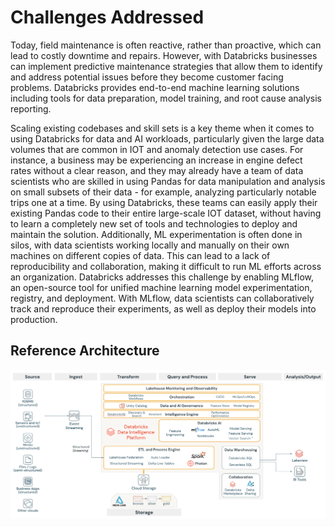 # Challenges Addressed

Today, field maintenance is often reactive, rather than proactive, which can lead to costly downtime and repairs. However, with Databricks businesses can implement predictive maintenance strategies that allow them to identify and address potential issues before they become customer facing problems. Databricks provides end-to-end machine learning solutions including tools for data preparation, model training, and root cause analysis reporting.

Scaling existing codebases and skill sets is a key theme when it comes to using Databricks for data and AI workloads, particularly given the large data volumes that are common in IOT and anomaly detection use cases. For instance, a business may be experiencing an increase in engine defect rates without a clear reason, and they may already have a team of data scientists who are skilled in using Pandas for data manipulation and analysis on small subsets of their data - for example, analyzing particularly notable trips one at a time. By using Databricks, these teams can easily apply their existing Pandas code to their entire large-scale IOT dataset, without having to learn a completely new set of tools and technologies to deploy and maintain the solution. Additionally, ML experimentation is often done in silos, with data scientists working locally and manually on their own machines on different copies of data. This can lead to a lack of reproducibility and collaboration, making it difficult to run ML efforts across an organization. Databricks addresses this challenge by enabling MLflow, an open-source tool for unified machine learning model experimentation, registry, and deployment. With MLflow, data scientists can collaboratively track and reproduce their experiments, as well as deploy their models into production.

## Reference Architecture

<img src='https://raw.githubusercontent.com/databricks-industry-solutions/iot_distributed_ml/master/images/reference_arch.png?raw=true' width=800>
